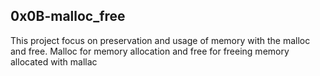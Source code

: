 ## 0x0B-malloc_free
This project focus on preservation and usage of memory with the malloc and free. Malloc for memory allocation and free for freeing memory allocated with mallac
